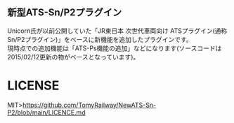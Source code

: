 ## 新型ATS-Sn/P2プラグイン  
Unicorn氏が以前公開していた「JR東日本 次世代車両向け ATSプラグイン(通称Sn/P2プラグイン)」をベースに新機能を追加したプラグインです。  
現時点での追加機能は「ATS-Ps機能の追加」などになります(ソースコードは2015/02/12更新の物がベースとなっています)。  
# LICENSE
MIT>https://github.com/TomyRailway/NewATS-Sn-P2/blob/main/LICENCE.md
